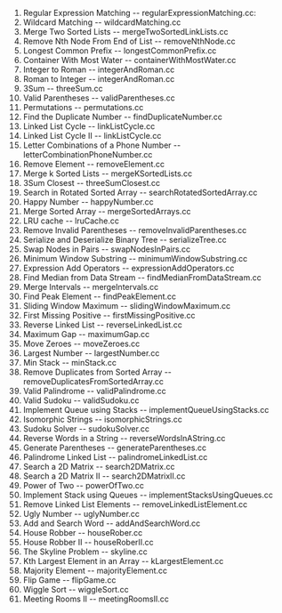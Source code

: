 1. Regular Expression Matching            -- regularExpressionMatching.cc:
2. Wildcard Matching                      -- wildcardMatching.cc
3. Merge Two Sorted Lists                 -- mergeTwoSortedLinkLists.cc
4. Remove Nth Node From End of List       -- removeNthNode.cc
5. Longest Common Prefix                  -- longestCommonPrefix.cc
6. Container With Most Water              -- containerWithMostWater.cc
7. Integer to Roman                       -- integerAndRoman.cc
8. Roman to Integer                       -- integerAndRoman.cc
9. 3Sum                                   -- threeSum.cc
10. Valid Parentheses                     -- validParentheses.cc
11. Permutations                          -- permutations.cc
12. Find the Duplicate Number             -- findDuplicateNumber.cc
13. Linked List Cycle                     -- linkListCycle.cc 
14. Linked List Cycle II                  -- linkListCycle.cc
15. Letter Combinations of a Phone Number -- letterCombinationPhoneNumber.cc
16. Remove Element                        -- removeElement.cc
17. Merge k Sorted Lists                  -- mergeKSortedLists.cc
18. 3Sum Closest                          -- threeSumClosest.cc
19. Search in Rotated Sorted Array        -- searchRotatedSortedArray.cc
20. Happy Number                          -- happyNumber.cc
21. Merge Sorted Array                    -- mergeSortedArrays.cc
22. LRU cache                             -- lruCache.cc
23. Remove Invalid Parentheses            -- removeInvalidParentheses.cc
24. Serialize and Deserialize Binary Tree -- serializeTree.cc
25. Swap Nodes in Pairs                   -- swapNodesInPairs.cc
26. Minimum Window Substring              -- minimumWindowSubstring.cc
27. Expression Add Operators              -- expressionAddOperators.cc
28. Find Median from Data Stream          -- findMedianFromDataStream.cc
29. Merge Intervals                       -- mergeIntervals.cc
30. Find Peak Element                     -- findPeakElement.cc
31. Sliding Window Maximum                -- slidingWindowMaximum.cc
32. First Missing Positive                -- firstMissingPositive.cc
33. Reverse Linked List                   -- reverseLinkedList.cc
34. Maximum Gap                           -- maximumGap.cc
35. Move Zeroes                           -- moveZeroes.cc
36. Largest Number                        -- largestNumber.cc
37. Min Stack                             -- minStack.cc
38. Remove Duplicates from Sorted Array   -- removeDuplicatesFromSortedArray.cc
39. Valid Palindrome                      -- validPalindrome.cc
40. Valid Sudoku                          -- validSudoku.cc
41. Implement Queue using Stacks          -- implementQueueUsingStacks.cc
42. Isomorphic Strings                    -- isomorphicStrings.cc
43. Sudoku Solver                         -- sudokuSolver.cc
44. Reverse Words in a String             -- reverseWordsInAString.cc
45. Generate Parentheses                  -- generateParentheses.cc
46. Palindrome Linked List                -- palindromeLinkedList.cc
47. Search a 2D Matrix                    -- search2DMatrix.cc
48. Search a 2D Matrix II                 -- search2DMatrixII.cc
49. Power of Two                          -- powerOfTwo.cc
50. Implement Stack using Queues          -- implementStacksUsingQueues.cc
51. Remove Linked List Elements           -- removeLinkedListElement.cc
52. Ugly Number                           -- uglyNumber.cc
53. Add and Search Word                   -- addAndSearchWord.cc
54. House Robber                          -- houseRober.cc
54. House Robber II                       -- houseRoberII.cc
55. The Skyline Problem                   -- skyline.cc
56. Kth Largest Element in an Array       -- kLargestElement.cc
57. Majority Element                      -- majorityElement.cc
58. Flip Game                             -- flipGame.cc
59. Wiggle Sort                           -- wiggleSort.cc
60. Meeting Rooms II                      -- meetingRoomsII.cc
